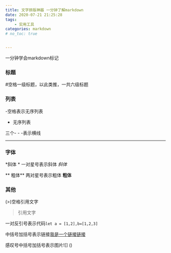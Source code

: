 ```yaml
---
title: 文字排版神器 一分钟了解markdown
date: 2020-07-21 21:25:28
tags:
    - 实用工具
categories: markdown
# no_toc: true


---
```


一分钟学会markdown标记
<!--more-->

### 标题

#空格一级标题，以此类推，一共六级标题

### 列表

-空格表示无序列表

- 无序列表

三个- - -表示横线

---

### 字体

*斜体 *   一对星号表示斜体 *斜体*

** 粗体**  两对星号表示粗体 **粗体**

### 其他

(>)空格引用文字

> 引用文字

一对反引号表示代码`let a = [1,2],b=[1,2,3]`

中括号加括号表示链接[我是一个链接链接]()

感叹号中括号加括号表示图片![] ()